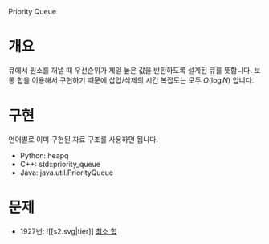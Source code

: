 Priority Queue
# 개요
큐에서 원소를 꺼낼 때 우선순위가 제일 높은 값을 반환하도록 설계된 큐를 뜻합니다.
보통 힙을 이용해서 구현하기 때문에 삽입/삭제의 시간 복잡도는 모두 $O(\log N)$ 입니다.
# 구현
언어별로 이미 구현된 자료 구조를 사용하면 됩니다.
- Python: heapq
- C++: std::priority_queue
- Java: java.util.PriorityQueue
# 문제
- 1927번: ![[s2.svg|tier]] [최소 힙](https://www.acmicpc.net/problem/1927)